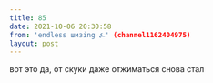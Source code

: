 ```yaml
---
title: 85
date: 2021-10-06 20:30:58
from: 'endless шизing ⍼' (channel1162404975)
layout: post
---
```


вот это да, от скуки даже отжиматься снова стал
